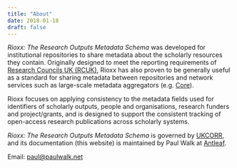```yaml
---
title: "About"
date: 2018-01-18
draft: false
---
```




_Rioxx: The Research Outputs Metadata Schema_ was developed for institutional repositories to share metadata about the scholarly resources they contain. Originally designed to meet the reporting requirements of [Research Councils UK (RCUK)](http://www.rcuk.ac.uk), Rioxx has also proven to be generally useful as a standard for sharing metadata between repositories and network services such as large-scale metadata aggregators (e.g. [Core](http://www.core.ac.uk)).

Rioxx focuses on applying consistency to the metadata fields used for identifiers of scholarly outputs, people and organisations, research funders and project/grants, and is designed to support the consistent tracking of open-access research publications across scholarly systems.

_Rioxx: The Research Outputs Metadata Schema_ is governed by [UKCORR](https://www.ukcorr.org), and its documentation (this website) is maintained by Paul Walk at [Antleaf](http://www.antleaf.com).

Email: [paul@paulwalk.net](mailto:paul@antleaf.com)
